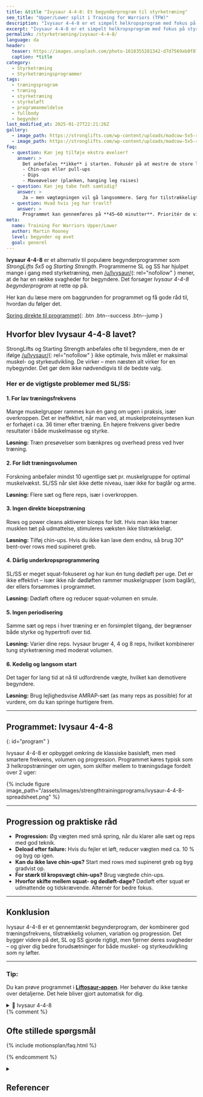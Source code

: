 ```yaml
---
title: &title "Ivysaur 4-4-8: Et begynderprogram til styrketræning"
seo_title: "Upper/Lower split i Training for Warriors (TFW)"
description: "Ivysaur 4-4-8 er et simpelt helkropsprogram med fokus på styrke og muskelvækst gennem progressiv træning tre gange om ugen."
excerpt: "Ivysaur 4-4-8 er et simpelt helkropsprogram med fokus på styrke og muskelvækst gennem progressiv træning tre gange om ugen."
permalink: /styrketraening/ivysaur-4-4-8/
language: da
header:
  teaser: https://images.unsplash.com/photo-1618355281342-d7d7569ab0f8?ixlib=rb-4.0.3&ixid=M3wxMjA3fDB8MHxwaG90by1wYWdlfHx8fGVufDB8fHx8fA%3D%3D&auto=format&fit=crop&h=300&w=400&q=10
  caption: *title
category:
  - Styrketræning
  - Styrketræningsprogrammer
tags:
  - træningsprogram
  - træning
  - styrketræning
  - styrkeløft
  - programanmeldelse
  - fullbody
  - begynder
last_modified_at: 2025-01-27T22:21:26Z
gallery:
  - image_path: https://stronglifts.com/wp-content/uploads/madcow-5x5-ramp-sets.webp
  - image_path: https://stronglifts.com/wp-content/uploads/madcow-5x5-ramp-sets-workout-c.webp
faq:
  - question: Kan jeg tilføje ekstra øvelser?
    answer: >
      Det anbefales **ikke** i starten. Fokusér på at mestre de store løft. Når du er vant til programmet, kan du tilføje fx:
      - Chin-ups eller pull-ups
      - Dips
      - Maveøvelser (planken, hanging leg raises)
  - question: Kan jeg tabe fedt samtidig?
    answer: >
      Ja – men vægtøgningen vil gå langsommere. Sørg for tilstrækkeligt protein og fokusér på styrkefremgang, ikke vægttab.
  - question: Hvad hvis jeg har travlt?
    answer: >
      Programmet kan gennemføres på **45–60 minutter**. Prioritér de vigtigste løft og hold pauserne effektive.
meta:
  name: Training For Warriors Upper/Lower
  author: Martin Rooney
  level: begynder og øvet
  goal: generel
---
```


**Ivysaur 4-4-8** er et alternativ til populære begynderprogrammer som *StrongLifts 5x5* og *Starting Strength*. Programmerne SL og SS har hjulpet mange i gang med styrketræning, men [/u/Ivysaur/](https://web.archive.org/web/20180711140302/https://www.reddit.com/r/Fitness/comments/4uijsl/a_detailed_look_at_why_stronglifts_starting/){: rel="nofollow" } mener, at de har en række svagheder for begyndere. Det forsøger _Ivysaur 4-4-8 begynderprogram_ at rette op på.

Her kan du læse mere om baggrunden for programmet og få gode råd til, hvordan du følger det.

[Spring direkte til programmet](#program){: .btn .btn--success .btn--jump }

## Hvorfor blev Ivysaur 4-4-8 lavet?

StrongLifts og Starting Strength anbefales ofte til begyndere, men de er ifølge [/u/Ivysaur/](https://web.archive.org/web/20180711140302/https://www.reddit.com/r/Fitness/comments/4uijsl/a_detailed_look_at_why_stronglifts_starting/){: rel="nofollow" } ikke optimale, hvis målet er maksimal muskel- og styrkeudvikling. De virker – men næsten alt virker for en nybegynder. Det gør dem ikke nødvendigvis til de bedste valg.

### Her er de vigtigste problemer med SL/SS:

#### 1. **For lav træningsfrekvens**
Mange muskelgrupper rammes kun én gang om ugen i praksis, især overkroppen. Det er ineffektivt, når man ved, at muskelproteinsyntesen kun er forhøjet i ca. 36 timer efter træning. En højere frekvens giver bedre resultater i både muskelmasse og styrke.

**Løsning:** Træn presøvelser som bænkpres og overhead press ved hver træning.

#### 2. **For lidt træningsvolumen**
Forskning anbefaler mindst 10 ugentlige sæt pr. muskelgruppe for optimal muskelvækst. SL/SS når slet ikke dette niveau, især ikke for baglår og arme.

**Løsning:** Flere sæt og flere reps, især i overkroppen.

#### 3. **Ingen direkte bicepstræning**
Rows og power cleans aktiverer biceps for lidt. Hvis man ikke træner musklen tæt på udmattelse, stimuleres væksten ikke tilstrækkeligt.

**Løsning:** Tilføj chin-ups. Hvis du ikke kan lave dem endnu, så brug 30° bent-over rows med supineret greb.

#### 4. **Dårlig underkropsprogrammering**
SL/SS er meget squat-fokuseret og har kun én tung dødløft per uge. Det er ikke effektivt – især ikke når dødløften rammer muskelgrupper (som baglår), der ellers forsømmes i programmet.

**Løsning:** Dødløft oftere og reducer squat-volumen en smule.

#### 5. **Ingen periodisering**
Samme sæt og reps i hver træning er en forsimplet tilgang, der begrænser både styrke og hypertrofi over tid.

**Løsning:** Varier dine reps. Ivysaur bruger 4, 4 og 8 reps, hvilket kombinerer tung styrketræning med moderat volumen.

#### 6. **Kedelig og langsom start**
Det tager for lang tid at nå til udfordrende vægte, hvilket kan demotivere begyndere.

**Løsning:** Brug lejlighedsvise AMRAP-sæt (as many reps as possible) for at vurdere, om du kan springe hurtigere frem.

---

## Programmet: Ivysaur 4-4-8
{: id="program" }

Ivysaur 4-4-8 er opbygget omkring de klassiske basisløft, men med smartere frekvens, volumen og progression. Programmet køres typisk som 3 helkropstræninger om ugen, som skifter mellem to træningsdage fordelt over 2 uger:

{% include figure image_path="/assets/images/strengthtrainingprograms/ivysaur-4-4-8-spreadsheet.png" %}

---

## Progression og praktiske råd

- **Progression:** Øg vægten med små spring, når du klarer alle sæt og reps med god teknik.
- **Deload efter failure:** Hvis du fejler et løft, reducer vægten med ca. 10 % og byg op igen.
- **Kan du ikke lave chin-ups?** Start med rows med supineret greb og byg gradvist op.
- **For stærk til kropsvægt chin-ups?** Brug vægtede chin-ups.
- **Hvorfor skifte mellem squat- og dødløft-dage?** Dødløft efter squat er udmattende og tidskrævende. Alternér for bedre fokus.

---

## Konklusion

Ivysaur 4-4-8 er et gennemtænkt begynderprogram, der kombinerer god træningsfrekvens, tilstrækkelig volumen, variation og progression. Det bygger videre på det, SL og SS gjorde rigtigt, men fjerner deres svagheder – og giver dig bedre forudsætninger for både muskel- og styrkeudvikling som ny løfter.

---

### Tip:

Du kan prøve programmet i **[Liftosaur-appen](/liftosaur/)**. Her behøver du ikke tænke over detaljerne. Det hele bliver gjort automatisk for dig.

<details markdown="1" class="faq">
  <summary>🦖 Ivysaur 4-4-8</summary>

```
# Week A
## Day 1
Bench Press / 4x4 / progress: lp(1.25kg, 2)
Squat / 4x8 / progress: lp(2.5kg, 2)
Overhead Press / 4x8 / progress: lp(0.75kg, 2)
Chin Up / 4x8

## Day 2
Bench Press / 4x8
Deadlift / 4x4 / progress: lp(5kg, 2)
Overhead Press / 4x4
Bent Over Row / 4x8 / progress: lp(2.5kg, 2)

## Day 3
Bench Press / 3x4, 1x4+ (AMRAP)
Squat / 3x4, 1x4+ (AMRAP)
Overhead Press / 4x8
Chin Up / 4x4


# Week B
## Day 1
Bench Press / 4x8
Deadlift / 4x8
Overhead Press / 4x4
Bent Over Row / 4x4

## Day 2
Bench Press / 4x4
Squat / 4x8
Overhead Press / 4x8
Chin Up / 4x8

## Day 3
Bench Press / 4x8
Deadlift / 3x4, 1x4+ (AMRAP)
Overhead Press / 3x4, 1x4+ (AMRAP)
Bent Over Row / 4x8
```
</details>
{% comment %}

## Ofte stillede spørgsmål

{% include motionsplan/faq.html %}

{% endcomment %}

<details markdown="1" class="references">
  <summary><h2 id="references">Referencer</h2></summary>

- [TFW Training Certification Manual](https://www.tfwcertification.com/wp-content/uploads/2013/07/TFW-Certification-Manual.pdf)
</details>